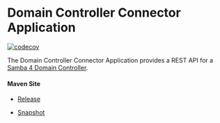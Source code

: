 # Domain Controller Connector Application

[![codecov](https://codecov.io/gh/bremersee/dc-con-app/branch/develop/graph/badge.svg)](https://codecov.io/gh/bremersee/dc-con-app)

The Domain Controller Connector Application provides a REST API for 
a [Samba 4 Domain Controller](https://www.samba.org/).

#### Maven Site

- [Release](https://bremersee.github.io/dc-con-app/index.html)

- [Snapshot](https://nexus.bremersee.org/repository/maven-sites/dc-con-app/2.2.0-SNAPSHOT/index.html)

